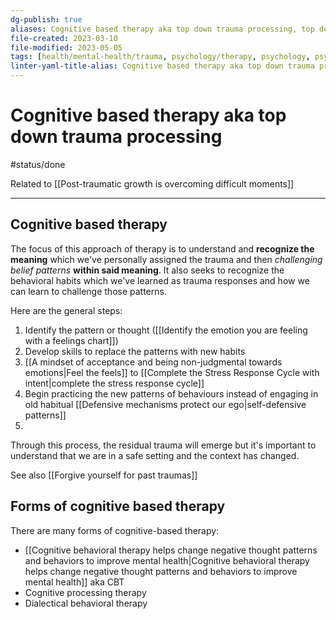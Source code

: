 ```yaml
---
dg-publish: true
aliases: Cognitive based therapy aka top down trauma processing, top down trauma processing, trauma processing, cognitive trauma processing, thought based therapy, cognitive therapy
file-created: 2023-03-10
file-modified: 2023-05-05
tags: [health/mental-health/trauma, psychology/therapy, psychology, psychology/cognition]
linter-yaml-title-alias: Cognitive based therapy aka top down trauma processing
---
```


# Cognitive based therapy aka top down trauma processing

#status/done

Related to [[Post-traumatic growth is overcoming difficult moments]]

---

## Cognitive based therapy

The focus of this approach of therapy is to understand and **recognize the meaning** which we've personally assigned the trauma and then *challenging belief patterns* **within said meaning**. It also seeks to recognize the behavioral habits which we've learned as trauma responses and how we can learn to challenge those patterns.

Here are the general steps:

1. Identify the pattern or thought ([[Identify the emotion you are feeling with a feelings chart]])
2. Develop skills to replace the patterns with new habits
3. [[A mindset of acceptance and being non-judgmental towards emotions|Feel the feels]] to [[Complete the Stress Response Cycle with intent|complete the stress response cycle]]
4. Begin practicing the new patterns of behaviours instead of engaging in old habitual [[Defensive mechanisms protect our ego|self-defensive patterns]] 
5. 
Through this process, the residual trauma will emerge but it's important to understand that we are in a safe setting and the context has changed.

See also [[Forgive yourself for past traumas]]

## Forms of cognitive based therapy

There are many forms of cognitive-based therapy:

- [[Cognitive behavioral therapy helps change negative thought patterns and behaviors to improve mental health|Cognitive behavioral therapy helps change negative thought patterns and behaviors to improve mental health]] aka CBT
- Cognitive processing therapy
- Dialectical behavioral therapy

